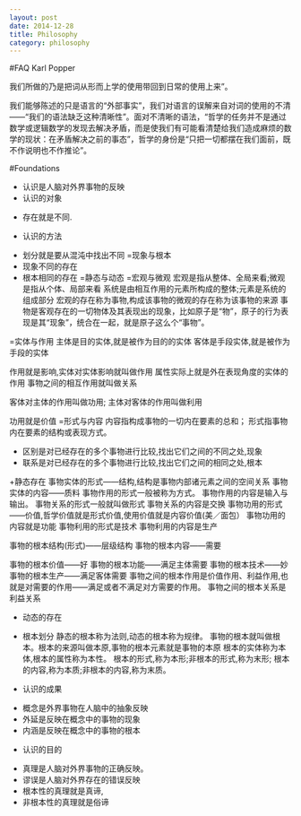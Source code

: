 ```yaml
---
layout: post
date: 2014-12-28
title: Philosophy
category: philosophy
---
```



#FAQ
Karl Popper


我们所做的乃是把词从形而上学的使用带回到日常的使用上来”。

我们能够陈述的只是语言的“外部事实”，我们对语言的误解来自对词的使用的不清——“我们的语法缺乏这种清晰性”。面对不清晰的语法，“哲学的任务并不是通过数学或逻辑数学的发现去解决矛盾，而是使我们有可能看清楚给我们造成麻烦的数学的现状：在矛盾解决之前的事态”，哲学的身份是“只把一切都摆在我们面前，既不作说明也不作推论”。

#Foundations
+ 认识是人脑对外界事物的反映
+ 认识的对象
* 存在就是不同.

+ 认识的方法
* 划分就是要从混沌中找出不同
=现象与根本
* 现象不同的存在
* 根本相同的存在
=静态与动态
=宏观与微观
宏观是指从整体、全局来看;微观是指从个体、局部来看
系统是由相互作用的元素所构成的整体;元素是系统的组成部分
宏观的存在称为事物,构成该事物的微观的存在称为该事物的来源
事物是客观存在的一切物体及其表现出的现象，比如原子是“物”，原子的行为表现是其“现象”，统合在一起，就是原子这么个“事物”。

=实体与作用
主体是目的实体,就是被作为目的的实体
客体是手段实体,就是被作为手段的实体

作用就是影响,实体对实体影响就叫做作用
属性实际上就是外在表现角度的实体的作用
事物之间的相互作用就叫做关系

客体对主体的作用叫做功用; 主体对客体的作用叫做利用

功用就是价值
=形式与内容
内容指构成事物的一切内在要素的总和；
形式指事物内在要素的结构或表现方式。

* 区别是对已经存在的多个事物进行比较,找出它们之间的不同之处,现象
* 联系是对已经存在的多个事物进行比较,找出它们之间的相同之处,根本

+静态存在
事物实体的形式——结构,结构是事物内部诸元素之间的空间关系
事物实体的内容——质料
事物作用的形式一般被称为方式。
事物作用的内容是输入与输出。
事物关系的形式一般就叫做形式
事物关系的内容是交换
事物功用的形式——价值,哲学价值就是形式价值,使用价值就是内容价值(美／面包）
事物功用的内容就是功能
事物利用的形式是技术
事物利用的内容是生产

事物的根本结构(形式)——层级结构
事物的根本内容——需要

事物的根本价值——好
事物的根本功能——满足主体需要
事物的根本技术——妙
事物的根本生产——满足客体需要
事物之间的根本作用是价值作用、利益作用,也就是对需要的作用——满足或者不满足对方需要的作用。
事物之间的根本关系是利益关系

+ 动态的存在


+ 根本划分
静态的根本称为法则,动态的根本称为规律。
事物的根本就叫做根本。根本的来源叫做本原,事物的根本元素就是事物的本原
根本的实体称为本体,根本的属性称为本性。
根本的形式,称为本形;非根本的形式,称为末形;
根本的内容,称为本质;非根本的内容,称为末质。

+ 认识的成果
* 概念是外界事物在人脑中的抽象反映
* 外延是反映在概念中的事物的现象
* 内涵是反映在概念中的事物的根本

+ 认识的目的
* 真理是人脑对外界事物的正确反映。
* 谬误是人脑对外界存在的错误反映
* 根本性的真理就是真谛,
* 非根本性的真理就是俗谛
 
